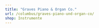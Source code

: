 ```yaml
---
title: "Graves Piano & Organ Co."
url: /columbus/graves-piano-und-organ-co/
shop: Instrumente
---
```

